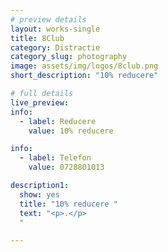 ```yaml
---
# preview details
layout: works-single
title: 8Club
category: Distractie
category_slug: photography
image: assets/img/logos/8club.png
short_description: "10% reducere"

# full details
live_preview:
info:
  - label: Reducere
    value: 10% reducere

info:
  - label: Telefon
    value: 0728801013

description1:
  show: yes
  title: "10% reducere "
  text: "<p>.</p>
  "

---
```


